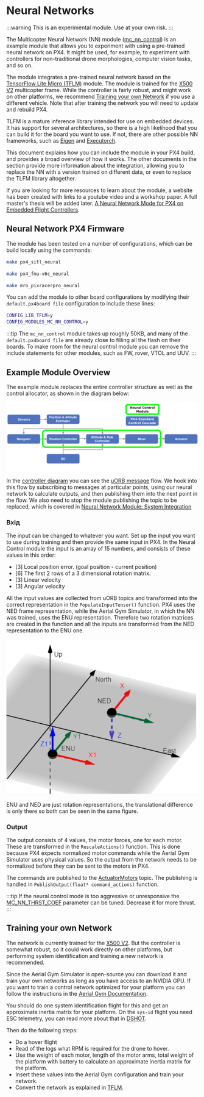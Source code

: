 # Neural Networks

<Badge type="tip" text="main (planned for: PX4 v1.17)" /> <Badge type="warning" text="Experimental" />

:::warning
This is an experimental module.
Use at your own risk.
:::

The Multicopter Neural Network (NN) module ([mc_nn_control](../modules/modules_controller.md#mc-nn-control)) is an example module that allows you to experiment with using a pre-trained neural network on PX4.
It might be used, for example, to experiment with controllers for non-traditional drone morphologies, computer vision tasks, and so on.

The module integrates a pre-trained neural network based on the [TensorFlow Lite Micro (TFLM)](../advanced/tflm.md) module.
The module is trained for the [X500 V2](../frames_multicopter/holybro_x500v2_pixhawk6c.md) multicopter frame.
While the controller is fairly robust, and might work on other platforms, we recommend [Training your own Network](#training-your-own-network) if you use a different vehicle.
Note that after training the network you will need to update and rebuild PX4.

TLFM is a mature inference library intended for use on embedded devices.
It has support for several architectures, so there is a high likelihood that you can build it for the board you want to use.
If not, there are other possible NN frameworks, such as [Eigen](https://eigen.tuxfamily.org/index.php?title=Main_Page) and [Executorch](https://pytorch.org/executorch-overview).

This document explains how you can include the module in your PX4 build, and provides a broad overview of how it works.
The other documents in the section provide more information about the integration, allowing you to replace the NN with a version trained on different data, or even to replace the TLFM library altogether.

If you are looking for more resources to learn about the module, a website has been created with links to a youtube video and a workshop paper. A full master's thesis will be added later. [A Neural Network Mode for PX4 on Embedded Flight Controllers](https://ntnu-arl.github.io/px4-nns/).

## Neural Network PX4 Firmware

The module has been tested on a number of configurations, which can be build locally using the commands:

```sh
make px4_sitl_neural
```

```sh
make px4_fmu-v6c_neural
```

```sh
make mro_pixracerpro_neural
```

You can add the module to other board configurations by modifying their `default.px4board file` configuration to include these lines:

```sh
CONFIG_LIB_TFLM=y
CONFIG_MODULES_MC_NN_CONTROL=y
```

:::tip
The `mc_nn_control` module takes up roughly 50KB, and many of the `default.px4board file` are already close to filling all the flash on their boards. To make room for the neural control module you can remove the include statements for other modules, such as FW, rover, VTOL and UUV.
:::

## Example Module Overview

The example module replaces the entire controller structure as well as the control allocator, as shown in the diagram below:

![neural_control](../../assets/advanced/neural_control.png)

In the [controller diagram](../flight_stack/controller_diagrams.md) you can see the [uORB message](../middleware/uorb.md) flow.
We hook into this flow by subscribing to messages at particular points, using our neural network to calculate outputs, and then publishing them into the next point in the flow.
We also need to stop the module publishing the topic to be replaced, which is covered in [Neural Network Module: System Integration](nn_module_utilities.md)

### Вхід

The input can be changed to whatever you want.
Set up the input you want to use during training and then provide the same input in PX4.
In the Neural Control module the input is an array of 15 numbers, and consists of these values in this order:

- [3] Local position error. (goal position - current position)
- [6] The first 2 rows of a 3 dimensional rotation matrix.
- [3] Linear velocity
- [3] Angular velocity

All the input values are collected from uORB topics and transformed into the correct representation in the `PopulateInputTensor()` function.
PX4 uses the NED frame representation, while the Aerial Gym Simulator, in which the NN was trained, uses the ENU representation.
Therefore two rotation matrices are created in the function and all the inputs are transformed from the NED representation to the ENU one.

![ENU-NED](../../assets/advanced/ENU-NED.png)

ENU and NED are just rotation representations, the translational difference is only there so both can be seen in the same figure.

### Output

The output consists of 4 values, the motor forces, one for each motor.
These are transformed in the `RescaleActions()` function.
This is done because PX4 expects normalized motor commands while the Aerial Gym Simulator uses physical values.
So the output from the network needs to be normalized before they can be sent to the motors in PX4.

The commands are published to the [ActuatorMotors](../msg_docs/ActuatorMotors.md) topic.
The publishing is handled in `PublishOutput(float* command_actions)` function.

:::tip
If the neural control mode is too aggressive or unresponsive the [MC_NN_THRST_COEF](../advanced_config/parameter_reference.md#MC_NN_THRST_COEF) parameter can be tuned.
Decrease it for more thrust.
:::

## Training your own Network

The network is currently trained for the [X500 V2](../frames_multicopter/holybro_x500v2_pixhawk6c.md).
But the controller is somewhat robust, so it could work directly on other platforms, but performing system identification and training a new network is recommended.

Since the Aerial Gym Simulator is open-source you can download it and train your own networks as long as you have access to an NVIDIA GPU.
If you want to train a control network optimized for your platform you can follow the instructions in the [Aerial Gym Documentation](https://ntnu-arl.github.io/aerial_gym_simulator/9_sim2real/).

You should do one system identification flight for this and get an approximate inertia matrix for your platform.
On the `sys-id` flight you need ESC telemetry, you can read more about that in [DSHOT](../peripherals/dshot.md).

Then do the following steps:

- Do a hover flight
- Read of the logs what RPM is required for the drone to hover.
- Use the weight of each motor, length of the motor arms, total weight of the platform with battery to calculate an approximate inertia matrix for the platform.
- Insert these values into the Aerial Gym configuration and train your network.
- Convert the network as explained in [TFLM](tflm.md).
